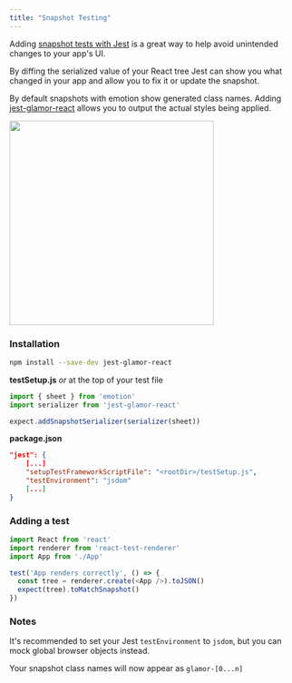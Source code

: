 ```yaml
---
title: "Snapshot Testing"
---
```


Adding
[snapshot tests with Jest](https://facebook.github.io/jest/docs/en/snapshot-testing.html)
is a great way to help avoid unintended changes to your app's UI.

By diffing the serialized value of your React tree Jest can show you what
changed in your app and allow you to fix it or update the snapshot.

By default snapshots with emotion show generated class names. Adding
[jest-glamor-react](https://github.com/kentcdodds/jest-glamor-react) allows you
to output the actual styles being applied.

<img height="360px" src="https://user-images.githubusercontent.com/514026/31314015-02b79ca6-abc3-11e7-8f70-1edb31c7f43b.jpg"/>

### Installation

```bash
npm install --save-dev jest-glamor-react
```

**testSetup.js** _or_ at the top of your test file

```javascript
import { sheet } from 'emotion'
import serializer from 'jest-glamor-react'

expect.addSnapshotSerializer(serializer(sheet))
```

**package.json**

```json
"jest": {
	[...]
	"setupTestFrameworkScriptFile": "<rootDir>/testSetup.js",
	"testEnvironment": "jsdom"
	[...]
}
```

### Adding a test

```javascript
import React from 'react'
import renderer from 'react-test-renderer'
import App from './App'

test('App renders correctly', () => {
  const tree = renderer.create(<App />).toJSON()
  expect(tree).toMatchSnapshot()
})
```

### Notes

It's recommended to set your Jest `testEnvironment` to `jsdom`, but you can mock
global browser objects instead.

Your snapshot class names will now appear as `glamor-[0...n]`
